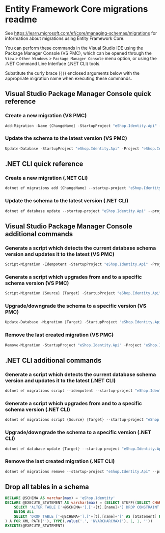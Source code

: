 # Entity Framework Core migrations readme

See <https://learn.microsoft.com/ef/core/managing-schemas/migrations> for information about migrations
using Entity Framework Core.

You can perform these commands in the Visual Studio IDE using the Package Manager Console (VS PMC), which can
be opened through the `View` > `Other Windows` > `Package Manager Console` menu option, or using the .NET
Command Line Interface (.NET CLI) tools.

Substitute the curly brace (`{}`) enclosed arguments below with the appropriate migration name when
executing these commands.

## Visual Studio Package Manager Console quick reference

### Create a new migration (VS PMC)

```powershell
Add-Migration -Name {ChangeName} -StartupProject "eShop.Identity.Api" -Project "eShop.Identity.Infrastructure"
```

### Update the schema to the latest version (VS PMC)

```powershell
Update-Database -StartupProject "eShop.Identity.Api" -Project "eShop.Identity.Infrastructure"
```

## .NET CLI quick reference

### Create a new migration (.NET CLI)

```powershell
dotnet ef migrations add {ChangeName} --startup-project "eShop.Identity.Api" --project "eShop.Identity.Infrastructure"
```

### Update the schema to the latest version (.NET CLI)

```powershell
dotnet ef database update --startup-project "eShop.Identity.Api" --project "eShop.Identity.Infrastructure"
```

## Visual Studio Package Manager Console additional commands

### Generate a script which detects the current database schema version and updates it to the latest (VS PMC)

```powershell
Script-Migration -Idempotent -StartupProject "eShop.Identity.Api" -Project "eShop.Identity.Infrastructure"
```

### Generate a script which upgrades from and to a specific schema version (VS PMC)

```powershell
Script-Migration {Source} {Target} -StartupProject "eShop.Identity.Api" -Project "eShop.Identity.Infrastructure"
```

### Upgrade/downgrade the schema to a specific version (VS PMC)

```powershell
Update-Database -Migration {Target} -StartupProject "eShop.Identity.Api" -Project "eShop.Identity.Infrastructure"
```

### Remove the last created migration (VS PMC)

```powershell
Remove-Migration -StartupProject "eShop.Identity.Api" -Project "eShop.Identity.Infrastructure"
```

## .NET CLI additional commands

### Generate a script which detects the current database schema version and updates it to the latest (.NET CLI)

```powershell
dotnet ef migrations script --idempotent --startup-project "eShop.Identity.Api" --project "eShop.Identity.Infrastructure"
```

### Generate a script which upgrades from and to a specific schema version (.NET CLI)

```powershell
dotnet ef migrations script {Source} {Target} --startup-project "eShop.Identity.Api" --project "eShop.Identity.Infrastructure"
```

### Upgrade/downgrade the schema to a specific version (.NET CLI)

```powershell
dotnet ef database update {Target} --startup-project "eShop.Identity.Api" --project "eShop.Identity.Infrastructure"
```

### Remove the last created migration (.NET CLI)

```powershell
dotnet ef migrations remove --startup-project "eShop.Identity.Api" --project "eShop.Identity.Infrastructure"
```

## Drop all tables in a schema

```sql
DECLARE @SCHEMA AS varchar(max) = 'eShop.Identity'
DECLARE @EXECUTE_STATEMENT AS varchar(max) = (SELECT STUFF((SELECT CHAR(13) + CHAR(10) + [Statement] FROM (
    SELECT 'ALTER TABLE ['+@SCHEMA+'].['+[t].[name]+'] DROP CONSTRAINT ['+[fk].[name]+']' AS [Statement] FROM [sys].[foreign_keys] AS [fk] INNER JOIN [sys].[tables] AS [t] ON [t].[object_id] = [fk].[parent_object_id] INNER JOIN [sys].[schemas] AS [s] ON [s].[schema_id] = [t].[schema_id] WHERE [s].[name] = @SCHEMA
    UNION ALL
    SELECT 'DROP TABLE ['+@SCHEMA+'].['+[t].[name]+']' AS [Statement] FROM [sys].[tables] AS [t] INNER JOIN [sys].[schemas] AS [s] ON [s].[schema_id] = [t].[schema_id] WHERE [s].[name] = @SCHEMA
) A FOR XML PATH(''), TYPE).value('.', 'NVARCHAR(MAX)'), 1, 1, ''))
EXECUTE(@EXECUTE_STATEMENT)
```
